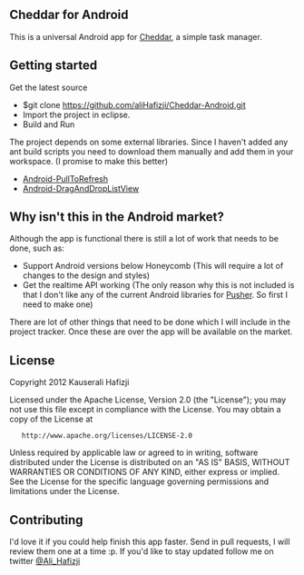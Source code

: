 ## Cheddar for Android

This is a universal Android app for [Cheddar](http://cheddarapp.com), a simple task manager.

## Getting started

Get the latest source 
  
  * $git clone https://github.com/aliHafizji/Cheddar-Android.git
  * Import the project in eclipse.
  * Build and Run

The project depends on some external libraries. Since I haven't added any ant build scripts you need to download them manually and add them in your workspace. (I promise to make this better)

  * [Android-PullToRefresh](https://github.com/chrisbanes/Android-PullToRefresh)
  * [Android-DragAndDropListView](https://github.com/bauerca/drag-sort-listview)

## Why isn't this in the Android market?

Although the app is functional there is still a lot of work that needs to be done, such as:

  * Support Android versions below Honeycomb (This will require a lot of changes to the design and styles)
  * Get the realtime API working (The only reason why this is not included is that I don't like any of the current Android libraries for [Pusher](http://pusher.com/docs/client_libraries#android-java). So first I need to make one)

There are lot of other things that need to be done which I will include in the project tracker. Once these are over the app will be available on the market.

## License

Copyright 2012 Kauserali Hafizji

   Licensed under the Apache License, Version 2.0 (the "License");
   you may not use this file except in compliance with the License.
   You may obtain a copy of the License at

       http://www.apache.org/licenses/LICENSE-2.0

   Unless required by applicable law or agreed to in writing, software
   distributed under the License is distributed on an "AS IS" BASIS,
   WITHOUT WARRANTIES OR CONDITIONS OF ANY KIND, either express or implied.
   See the License for the specific language governing permissions and
   limitations under the License.

## Contributing

I'd love it if you could help finish this app faster. Send in pull requests, I will review them one at a time :p. If you'd like to stay updated follow me on twitter [@Ali_Hafizji](https://twitter.com/Ali_hafizji)

